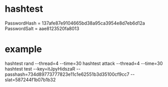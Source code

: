 # hashtest 

PasswordHash = 137afe87e9104665bd38a95ca3954e8d7eb6d12a 
PasswordSalt = aae8123520fa8013

# example
hashtest rand --thread=4 --time=30
hashtest attack --thread=4 --time=30
hashtest test --key=itJpyHidszaR --passhash=734d89773777823e11c1e62551b3d35100cf9cc7 --slat=587244f1b07b1b32